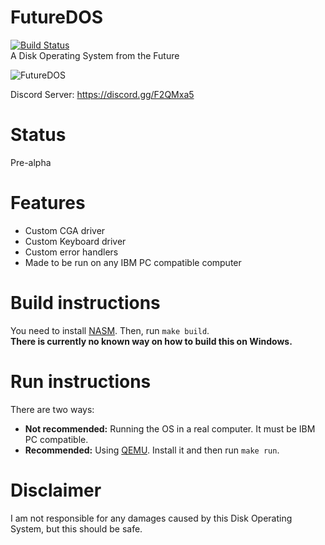 # FutureDOS
[![Build Status](https://travis-ci.com/AtieP/dpyjs-bot.svg?branch=master)](https://travis-ci.com/AtieP/dpyjs-bot)  
A Disk Operating System from the Future

![FutureDOS](https://i.imgur.com/JHNNOCP.png)

Discord Server: https://discord.gg/F2QMxa5

# Status
Pre-alpha

# Features
- Custom CGA driver
- Custom Keyboard driver
- Custom error handlers
- Made to be run on any IBM PC compatible computer

# Build instructions
You need to install [NASM](https://nasm.us/). Then, run `make build`.  
**There is currently no known way on how to build this on Windows.**

# Run instructions
There are two ways:  
- **Not recommended:** Running the OS in a real computer. It must be IBM PC compatible.
- **Recommended:** Using [QEMU](https://qemu.org/). Install it and then run `make run`.

# Disclaimer
I am not responsible for any damages caused by this Disk Operating System, but this should be safe.
